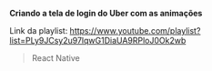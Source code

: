 **Criando a tela de login do Uber com as animações**

Link da playlist: https://www.youtube.com/playlist?list=PLy9JCsy2u97lqwG1DiaUA9RPloJ0Ok2wb

> React Native
